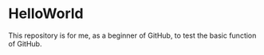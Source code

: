 # HelloWorld
This repository is for me, as a beginner of GitHub, to test the basic function of GitHub.
